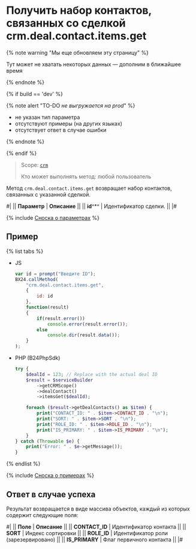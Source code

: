 # Получить набор контактов, связанных со сделкой crm.deal.contact.items.get

{% note warning "Мы еще обновляем эту страницу" %}

Тут может не хватать некоторых данных — дополним в ближайшее время

{% endnote %}

{% if build == 'dev' %}

{% note alert "TO-DO _не выгружается на prod_" %}

- не указан тип параметра
- отсутствуют примеры (на других языках)
- отсутствует ответ в случае ошибки

{% endnote %}

{% endif %}

> Scope: [`crm`](../../../scopes/permissions.md)
>
> Кто может выполнять метод: любой пользователь

Метод `crm.deal.contact.items.get`  возвращает набор контактов, связанных с указанной сделкой.

#|
|| **Параметр** | **Описание** ||
|| **id**^*^ | Идентификатор сделки. ||
|#

{% include [Сноска о параметрах](../../../../_includes/required.md) %}

## Пример

{% list tabs %}

- JS

    ```js
    var id = prompt("Введите ID");
    BX24.callMethod(
        "crm.deal.contact.items.get",
        {
            id: id
        },
        function(result)
        {
            if(result.error())
                console.error(result.error());
            else
                console.dir(result.data());
        }
    );
    ```

- PHP (B24PhpSdk)

    ```php
    try {
        $dealId = 123; // Replace with the actual deal ID
        $result = $serviceBuilder
            ->getCRMScope()
            ->dealContact()
            ->itemsGet($dealId);

        foreach ($result->getDealContacts() as $item) {
            print("CONTACT_ID: " . $item->CONTACT_ID . "\n");
            print("SORT: " . $item->SORT . "\n");
            print("ROLE_ID: " . $item->ROLE_ID . "\n");
            print("IS_PRIMARY: " . $item->IS_PRIMARY . "\n");
        }
    } catch (Throwable $e) {
        print("Error: " . $e->getMessage());
    }
    ```

{% endlist %}

{% include [Сноска о примерах](../../../../_includes/examples.md) %}

## Ответ в случае успеха

Результат возвращается в виде массива объектов, каждый из которых содержит следующие поля:

#|
|| **Поле** | **Описание** ||
|| **CONTACT_ID** | Идентификатор контакта ||
|| **SORT** | Индекс сортировки ||
|| **ROLE_ID** | Идентификатор роли (зарезервировано) ||
|| **IS_PRIMARY** | Флаг первичного контакта ||
|#
